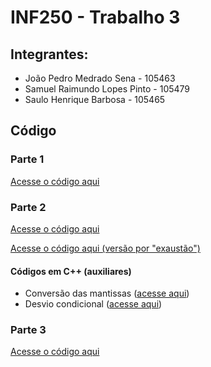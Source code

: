 # INF250 - Trabalho 3
## Integrantes:
* João Pedro Medrado Sena - 105463
* Samuel Raimundo Lopes Pinto - 105479
* Saulo Henrique Barbosa - 105465
## Código
### Parte 1
[Acesse o código aqui](/1/parte1.asm)
### Parte 2
[Acesse o código aqui](/2/parte2.asm)

[Acesse o código aqui (versão por "exaustão")](/2/parte2_v2.asm)
#### Códigos em C++ (auxiliares)
- Conversão das mantissas ([acesse aqui](/2/mantissa_parte2_v2.cpp))
- Desvio condicional ([acesse aqui](/2/beq_parte2_v2.cpp))
### Parte 3
[Acesse o código aqui](/3/parte3.asm)
